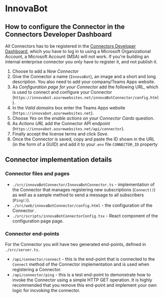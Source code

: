 # InnovaBot

## How to configure the Connector in the Connectors Developer Dashboard

All Connectors has to be registered in the [Connectors Developer Dashboard](https://outlook.office.com/connectors/publish), which you have to log in to using a Microsoft Organizational Account, a Microsoft Account (MSA) will not work. If you're building an internal enterprise connector you only have to register it, and not publish it.

1. Choose to add a *New Connector*
2. Give the Connector a name (`InnovaBot`), an image and a short and long description. You also need to add your company/Teams Apps website.
3. As *Configuration page for your Connector*  add the following URL, which is used to connect and configure your Connector (`https://innovabot.azurewebsites.net/innovaBotConnector/config.html`).
4. In the *Valid domains* box enter the Teams Apps website (`https://innovabot.azurewebsites.net`).
5. Choose *Yes* on the *enable actions on your Connector Cards* question.
6. As *Actions URL* add the Connector API endpoint (`https://innovabot.azurewebsites.net/api/connector`).
7. Finally accept the license terms and click *Save*.
8. Once the Connector is saved, copy and paste the ID shown in the URL (in the form of a GUID) and add it to your`.env` file `CONNECTOR_ID` property

## Connector implementation details

### Connector files and pages

* `./src/innovaBotConnector/InnovaBotConnector.ts` - implementation of the Connector that manages registering new subscriptions (`Connect()`) as well as a sample method to send a message to all subscribers (`Ping()`).
* `./src/web/innovaBotConnector/config.html` - the configuration of the Connector .
* `./src/scripts/innovaBotConnectorConfig.tsx` - React component of the configuration page page.

### Connector end-points

For the Connector you will have two generated end-points, defined in `./src/server.ts`.

* `/api/connector/connect` - this is the end-point that is connected to the `Connect` method of the Connector implementation and is used when registering a Connector. 
* `/api/connector/ping` - this is a test end-point to demonstrate how to invoke the Connector using a simple HTTP GET operation. It is highly recommended that you remove this end-point and implement your own logic for incvoking the connector.